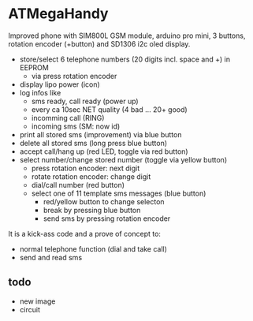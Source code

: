# ATMegaHandy

Improved phone with SIM800L GSM module, arduino pro mini, 3 buttons,
rotation encoder (+button) and SD1306 i2c oled display.

- store/select 6 telephone numbers (20 digits incl. space and +) in EEPROM
  - via press rotation encoder
- display lipo power (icon)
- log infos like
  - sms ready, call ready (power up)
  - every ca 10sec NET quality (4 bad ... 20+ good)
  - incomming call (RING)
  - incoming sms (SM: now id)
- print all stored sms (improvement) via blue button
- delete all stored sms (long press blue button)
- accept call/hang up (red LED, toggle via red button)
- select number/change stored number (toggle via yellow button)
  - press rotation encoder: next digit
  - rotate rotation encoder: change digit
  - dial/call number (red button)
  - select one of 11 template sms messages (blue button)
    - red/yellow button to change selecton
    - break by pressing blue button
    - send sms by pressing rotation encoder

It is a kick-ass code and a prove of concept to:

- normal telephone function (dial and take call)
- send and read sms

## todo

- new image
- circuit
